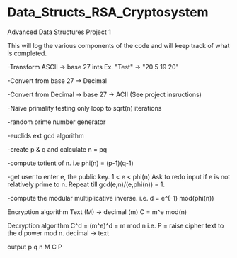 # Data_Structs_RSA_Cryptosystem
Advanced Data Structures Project 1

This will log the various components of the code and will keep track of what is completed.

-Transform ASCII -> base 27 ints
Ex. "Test" -> "20 5 19 20"

-Convert from base 27 -> Decimal

-Convert from Decimal -> base 27 -> ACII
(See project insructions)

-Naive primality testing
only loop to sqrt(n) iterations

-random prime number generator

-euclids ext gcd algorithm 

-create p & q and calculate n = pq

-compute totient of n. i.e phi(n) = (p-1)(q-1)


-get user to enter e, the public key. 1 < e < phi(n)
Ask to redo input if e is not relatively prime to n. Repeat till gcd(e,n)/(e,phi(n)) = 1.

-compute the modular multiplicative inverse. i.e. d = e^(-1) mod(phi(n))

Encryption algorithm
Text (M) -> decimal (m)
C = m^e mod(n)

Decryption algorithm
C^d = (m^e)^d = m mod n 
i.e. P = raise cipher text to the d power mod n.
decimal -> text

output p q n M C P

